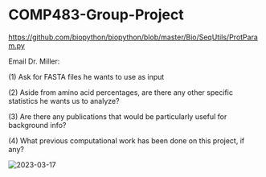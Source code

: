 # COMP483-Group-Project 
https://github.com/biopython/biopython/blob/master/Bio/SeqUtils/ProtParam.py

Email Dr. Miller:

(1) Ask for FASTA files he wants to use as input

(2) Aside from amino acid percentages, are there any other specific statistics he wants us to analyze?

(3) Are there any publications that would be particularly useful for background info?

(4) What previous computational work has been done on this project, if any? 

![2023-03-17](https://user-images.githubusercontent.com/48781009/226050930-f2ea5c6d-917a-40fa-af06-204358f45da4.png)
